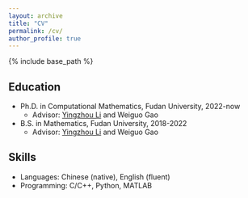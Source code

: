 ```yaml
---
layout: archive
title: "CV"
permalink: /cv/
author_profile: true
---
```


{% include base_path %}

## Education

* Ph.D. in Computational Mathematics, Fudan University, 2022-now
  * Advisor: [Yingzhou Li](https://yingzhouli.com/) and Weiguo Gao
* B.S. in Mathematics, Fudan University, 2018-2022
  * Advisor: [Yingzhou Li](https://yingzhouli.com/) and Weiguo Gao

## Skills

* Languages: Chinese (native), English (fluent)
* Programming: C/C++, Python, MATLAB
